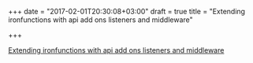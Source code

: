 +++
date = "2017-02-01T20:30:08+03:00"
draft = true
title = "Extending ironfunctions with api add ons listeners and middleware"

+++

<p><a href="https://medium.com/iron-io-blog/extending-ironfunctions-with-api-add-ons-listeners-and-middleware-3a31bfcb9aad">Extending ironfunctions with api add ons listeners and middleware</a></p>
